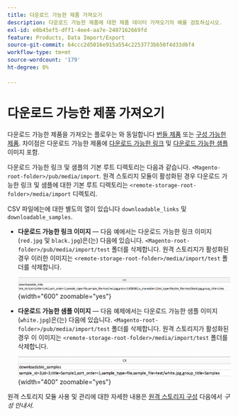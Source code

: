 ```yaml
---
title: 다운로드 가능한 제품 가져오기
description: 다운로드 가능한 제품에 대한 제품 데이터 가져오기의 예를 검토하십시오.
exl-id: e0b45ef5-dff1-4ee4-aa7e-2407162669fd
feature: Products, Data Import/Export
source-git-commit: 64ccc2d5016e915a554c2253773bb50f4d33d6f4
workflow-type: tm+mt
source-wordcount: '179'
ht-degree: 0%

---
```


# 다운로드 가능한 제품 가져오기

다운로드 가능한 제품을 가져오는 플로우는 와 동일합니다 [번들 제품](data-transfer-bundle-products.md) 또는 [구성 가능한 제품](data-transfer-configurable-products.md). 차이점은 다운로드 가능한 제품에 [다운로드 가능한 링크](../catalog/product-create-downloadable.md) 및 [다운로드 가능한 샘플](../catalog/product-create-downloadable.md) 이미지 포함.

다운로드 가능한 링크 및 샘플의 기본 루트 디렉토리는 다음과 같습니다. `<Magento-root-folder>/pub/media/import`. 원격 스토리지 모듈이 활성화된 경우 다운로드 가능한 링크 및 샘플에 대한 기본 루트 디렉토리는 `<remote-storage-root-folder>/media/import` 디렉토리.

CSV 파일에는에 대한 별도의 열이 있습니다 `downloadable_links` 및 `downloadable_samples`.

- **다운로드 가능한 링크 이미지** — 다음 예에서는 다운로드 가능한 링크 이미지(`red.jpg` 및 `black.jpg`)은(는) 다음에 있습니다. `<Magento-root-folder>/pub/media/import/test` 폴더를 삭제합니다. 원격 스토리지가 활성화된 경우 이러한 이미지는 `<remote-storage-root-folder>/media/import/test` 폴더를 삭제합니다.

  ![예제 데이터 - 다운로드 가능한 링크가 있는 다운로드 가능한 제품](./assets/data-import-downloadable-links.png){width="600" zoomable="yes"}

- **다운로드 가능한 샘플 이미지** — 다음 예제에서는 다운로드 가능한 샘플 이미지(`white.jpg`)은(는) 다음에 있습니다. `<Magento-root-folder>/pub/media/import/test` 폴더를 삭제합니다. 원격 스토리지가 활성화된 경우 이 이미지는 `<remote-storage-root-folder>/media/import/test` 폴더를 삭제합니다.

  ![예제 데이터 - 다운로드 가능한 샘플이 있는 다운로드 가능한 제품](./assets/data-import-downloadable-samples.png){width="400" zoomable="yes"}

원격 스토리지 모듈 사용 및 관리에 대한 자세한 내용은 [원격 스토리지 구성](https://experienceleague.adobe.com/docs/commerce-operations/configuration-guide/storage/remote-storage/remote-storage.html) 다음에서 _구성 안내서_.
